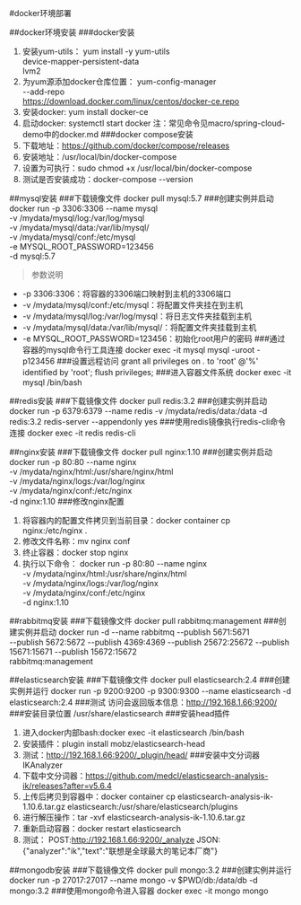 #docker环境部署

##docker环境安装
###docker安装
1. 安装yum-utils：
yum install -y yum-utils \
device-mapper-persistent-data \
lvm2
2. 为yum源添加docker仓库位置：
yum-config-manager \
--add-repo \
https://download.docker.com/linux/centos/docker-ce.repo
3. 安装docker:
yum install docker-ce
4. 启动docker:
systemctl start docker
注：常见命令见macro/spring-cloud-demo中的docker.md
###docker compose安装
1. 下载地址：https://github.com/docker/compose/releases
2. 安装地址：/usr/local/bin/docker-compose
3. 设置为可执行：sudo chmod +x /usr/local/bin/docker-compose
4. 测试是否安装成功：docker-compose --version

##mysql安装
###下载镜像文件
docker pull mysql:5.7
###创建实例并启动
docker run -p 3306:3306 --name mysql \
-v /mydata/mysql/log:/var/log/mysql \
-v /mydata/mysql/data:/var/lib/mysql/ \
-v /mydata/mysql/conf:/etc/mysql \
-e MYSQL_ROOT_PASSWORD=123456  \
-d mysql:5.7
> 参数说明
- -p 3306:3306：将容器的3306端口映射到主机的3306端口
- -v /mydata/mysql/conf:/etc/mysql：将配置文件夹挂在到主机
- -v /mydata/mysql/log:/var/log/mysql：将日志文件夹挂载到主机
- -v /mydata/mysql/data:/var/lib/mysql/：将配置文件夹挂载到主机
- -e MYSQL_ROOT_PASSWORD=123456：初始化root用户的密码
###通过容器的mysql命令行工具连接
docker exec -it mysql mysql -uroot -p123456
###设置远程访问
grant all privileges on *.* to 'root' @'%' identified by 'root';
flush privileges;
###进入容器文件系统
docker exec -it mysql /bin/bash

##redis安装
###下载镜像文件
docker pull redis:3.2
###创建实例并启动
docker run -p 6379:6379 --name redis -v /mydata/redis/data:/data -d redis:3.2 redis-server --appendonly yes
###使用redis镜像执行redis-cli命令连接
docker exec -it redis redis-cli

##nginx安装
###下载镜像文件
docker pull nginx:1.10
###创建实例并启动
docker run -p 80:80 --name nginx \
-v /mydata/nginx/html:/usr/share/nginx/html \
-v /mydata/nginx/logs:/var/log/nginx  \
-v /mydata/nginx/conf:/etc/nginx \
-d nginx:1.10
###修改nginx配置
1. 将容器内的配置文件拷贝到当前目录：docker container cp nginx:/etc/nginx .
2. 修改文件名称：mv nginx conf
3. 终止容器：docker stop nginx
4. 执行以下命令：
docker run -p 80:80 --name nginx \
-v /mydata/nginx/html:/usr/share/nginx/html \
-v /mydata/nginx/logs:/var/log/nginx  \
-v /mydata/nginx/conf:/etc/nginx \
-d nginx:1.10

##rabbitmq安装
###下载镜像文件
docker pull rabbitmq:management
###创建实例并启动
docker run -d --name rabbitmq --publish 5671:5671 \
 --publish 5672:5672 --publish 4369:4369 --publish 25672:25672 --publish 15671:15671 --publish 15672:15672 \
rabbitmq:management

##elasticsearch安装
###下载镜像文件
docker pull elasticsearch:2.4
###创建实例并运行
docker run -p 9200:9200 -p 9300:9300 --name elasticsearch -d elasticsearch:2.4
###测试
访问会返回版本信息：http://192.168.1.66:9200/
###安装目录位置
/usr/share/elasticsearch
###安装head插件
1. 进入docker内部bash:docker exec -it elasticsearch /bin/bash
2. 安装插件：plugin install mobz/elasticsearch-head
3. 测试：http://192.168.1.66:9200/_plugin/head/
###安装中文分词器IKAnalyzer
1. 下载中文分词器：https://github.com/medcl/elasticsearch-analysis-ik/releases?after=v5.6.4
2. 上传后拷贝到容器中：docker container cp elasticsearch-analysis-ik-1.10.6.tar.gz elasticsearch:/usr/share/elasticsearch/plugins
3. 进行解压操作：tar -xvf elasticsearch-analysis-ik-1.10.6.tar.gz
4. 重新启动容器：docker restart elasticsearch
5. 测试：
POST:http://192.168.1.66:9200/_analyze
JSON:{"analyzer":"ik","text":"联想是全球最大的笔记本厂商"}

##mongodb安装
###下载镜像文件
docker pull mongo:3.2
###创建实例并运行
docker run -p 27017:27017 --name mongo -v $PWD/db:/data/db -d mongo:3.2
###使用mongo命令进入容器
docker exec -it mongo mongo